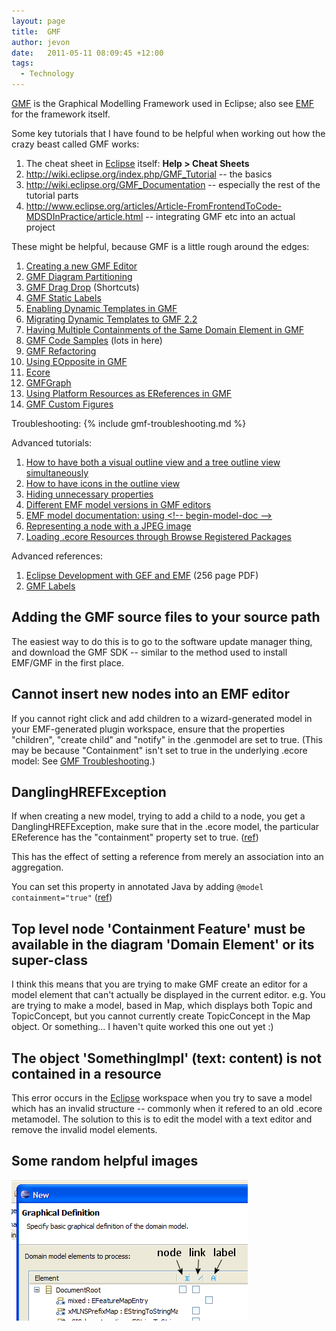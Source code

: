 ```yaml
---
layout: page
title:  GMF
author: jevon
date:   2011-05-11 08:09:45 +12:00
tags:
  - Technology
---
```


[GMF](GMF.md) is the Graphical Modelling Framework used in Eclipse; also see [EMF](EMF.md) for the framework itself.

Some key tutorials that I have found to be helpful when working out how the crazy beast called GMF works:
1. The cheat sheet in [Eclipse](Eclipse.md) itself: **Help > Cheat Sheets**
1. http://wiki.eclipse.org/index.php/GMF_Tutorial -- the basics
1. http://wiki.eclipse.org/GMF_Documentation -- especially the rest of the tutorial parts
1. http://www.eclipse.org/articles/Article-FromFrontendToCode-MDSDInPractice/article.html -- integrating GMF etc into an actual project

These might be helpful, because GMF is a little rough around the edges:
1. [Creating a new GMF Editor](Creating_a_new_GMF_Editor.md)
1. [GMF Diagram Partitioning](GMF_Diagram_Partitioning.md)
1. [GMF Drag Drop](GMF_Drag_Drop.md) (Shortcuts)
1. [GMF Static Labels](GMF_Static_Labels.md)
1. [Enabling Dynamic Templates in GMF](Enabling_Dynamic_Templates_in_GMF.md)
1. [Migrating Dynamic Templates to GMF 2.2](Migrating_Dynamic_Templates_to_GMF_2.2.md)
1. [Having Multiple Containments of the Same Domain Element in GMF](Having_Multiple_Containments_of_the_Same_Domain_Element_in_GMF.md)
1. [GMF Code Samples](GMF_Code_Samples.md) (lots in here)
1. [GMF Refactoring](GMF_Refactoring.md)
1. [Using EOpposite in GMF](Using_EOpposite_in_GMF.md)
1. [Ecore](Ecore.md)
1. [GMFGraph](GMFGraph.md)
1. [Using Platform Resources as EReferences in GMF](Using_Platform_Resources_as_EReferences_in_GMF.md)
1. [GMF Custom Figures](GMF_Custom_Figures.md)

Troubleshooting:
{% include gmf-troubleshooting.md %}

Advanced tutorials:
1. <a href="http://dev.eclipse.org/newslists/news.eclipse.modeling.gmf/msg02849.html">How to have both a visual outline view and a tree outline view simultaneously</a>
1. <a href="http://dev.eclipse.org/newslists/news.eclipse.modeling.gmf/msg00341.html">How to have icons in the outline view</a>
1. <a href="http://dev.eclipse.org/newslists/news.eclipse.modeling.gmf/msg15217.html">Hiding unnecessary properties</a>
1. <a href="http://dev.eclipse.org/newslists/news.eclipse.modeling.gmf/msg12453.html">Different EMF model versions in GMF editors</a>
1. <a href="http://dev.eclipse.org/newslists/news.eclipse.tools.emf/msg19591.html">EMF model documentation: using &lt;!-- begin-model-doc --&gt;</a>
1. <a href="http://dev.eclipse.org/newslists/news.eclipse.modeling.gmf/msg15911.html">Representing a node with a JPEG image</a>
1. <a href="http://www.eclipse.org/forums/index.php/m/669505/">Loading .ecore Resources through Browse Registered Packages</a>

Advanced references:
1. <a href="http://publib-b.boulder.ibm.com/Redbooks.nsf/RedbookAbstracts/sg246302.html">Eclipse Development with GEF and EMF</a> (256 page PDF)
1. <a href="http://wiki.eclipse.org/GMF_Labels">GMF Labels</a>

## Adding the GMF source files to your source path
The easiest way to do this is to go to the software update manager thing, and download the GMF SDK -- similar to the method used to install EMF/GMF in the first place.

## Cannot insert new nodes into an EMF editor
If you cannot right click and add children to a wizard-generated model in your EMF-generated plugin workspace, ensure that the properties "children", "create child" and "notify" in the .genmodel are set to true. (This may be because "Containment" isn't set to true in the underlying .ecore model: See [GMF Troubleshooting](GMF_Troubleshooting.md).)

## DanglingHREFException
If when creating a new model, trying to add a child to a node, you get a DanglingHREFException, make sure that in the .ecore model, the particular EReference has the "containment" property set to true. (<a href="http://dev.eclipse.org/newslists/news.eclipse.tools.emf/msg18498.html">ref</a>)

This has the effect of setting a reference from merely an association into an aggregation.

You can set this property in annotated Java by adding
`@model containment="true"`
(<a href="http://www.persiflage-n-piffle.com/blog/2007/04/emf-containment-behaviour/">ref</a>)

## Top level node 'Containment Feature' must be available in the diagram 'Domain Element' or its super-class
I think this means that you are trying to make GMF create an editor for a model element that can't actually be displayed in the current editor. e.g. You are trying to make a model, based in Map, which displays both Topic and TopicConcept, but you cannot currently create TopicConcept in the Map object. Or something... I haven't quite worked this one out yet :)

## The object 'SomethingImpl' (text: content) is not contained in a resource
This error occurs in the [Eclipse](Eclipse.md) workspace when you try to save a model which has an invalid structure -- commonly when it refered to an old .ecore metamodel. The solution to this is to edit the model with a text editor and remove the invalid model elements.

## Some random helpful images
<img src="/img/emf-graphical-definition.png">
